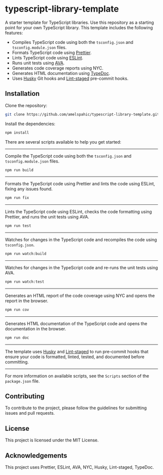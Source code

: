 # typescript-library-template

A starter template for TypeScript libraries. Use this repository as a starting point for your own TypeScript library. This template includes the following features:

- Compiles TypeScript code using both the `tsconfig.json` and `tsconfig.module.json` files.
- Formats TypeScript code using [Prettier](https://prettier.io).
- Lints TypeScript code using [ESLint](https://eslint.org).
- Runs unit tests using [AVA](https://github.com/avajs/ava).
- Generates code coverage reports using NYC.
- Generates HTML documentation using [TypeDoc](https://typedoc.org).
- Uses [Husky](https://github.com/typicode/husky) Git hooks and [Lint-staged](https://github.com/okonet/lint-staged) pre-commit hooks.

## Installation

Clone the repository:

```bash
git clone https://github.com/amelspahic/typescript-library-template.git
```

Install the dependencies:

```bash
npm install
```

There are several scripts available to help you get started:

---

Compile the TypeScript code using both the `tsconfig.json` and `tsconfig.module.json` files.

```bash
npm run build
```

---

Formats the TypeScript code using Prettier and lints the code using ESLint, fixing any issues found.

```bash
npm run fix
```

---

Lints the TypeScript code using ESLint, checks the code formatting using Prettier, and runs the unit tests using AVA.

```bash
npm run test
```

---

Watches for changes in the TypeScript code and recompiles the code using `tsconfig.json`.

```bash
npm run watch:build
```

---

Watches for changes in the TypeScript code and re-runs the unit tests using AVA.

```bash
npm run watch:test
```

---

Generates an HTML report of the code coverage using NYC and opens the report in the browser.

```bash
npm run cov
```

---

Generates HTML documentation of the TypeScript code and opens the documentation in the browser.

```bash
npm run doc
```

---

The template uses [Husky](https://github.com/typicode/husky) and [Lint-staged](https://github.com/okonet/lint-staged) to run pre-commit hooks that ensure your code is formatted, linted, tested, and documented before committing.

---

For more information on available scripts, see the `Scripts` section of the `package.json` file.

## Contributing

To contribute to the project, please follow the guidelines for submitting issues and pull requests.

## License

This project is licensed under the MIT License.

## Acknowledgements

This project uses Prettier, ESLint, AVA, NYC, Husky, Lint-staged, TypeDoc.
